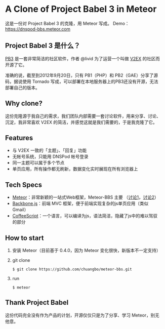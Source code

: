 # A Clone of Project Babel 3 in Meteor
这是一份对 Project Babel 3 的克隆，用 Meteor 写成。
Demo：https://dnspod-bbs.meteor.com

## Project Babel 3 是什么？

[PB3](http://www.v2ex.com/go/babel) 是一套非常简洁的社区软件，作者 @livid 为了运营一个叫做 [V2EX](http://www.v2ex.com) 的社区而开源了它。

准确的说，截至到2012年9月20日，只有 PB1（PHP）和 PB2（GAE）分享了源码，据说使用 Tornado 写成，可以部署在本地服务器上的PB3还没有开源，无法部署自己的版本。

## Why clone?

这份克隆源于我自己的需求，我们团队内部需要一套讨论软件，用来分享、讨论、沉淀，我非常喜欢 V2EX 的简洁，并感觉这就是我们需要的，于是我克隆了它。

## Features

- 与 V2EX 一致的「主题」、「回复」功能
- 无帐号系统，只能用 DNSPod 帐号登录
- 同一主题可以属于多个节点
- 单页应用，所有操作都无刷新，数据变化实时展现在所有浏览器上

## Tech Specs

- [Meteor](http://www.meteor.com)：非常新颖的一站式Web框架，Meteor-BBS 主要 （[讨论1](http://www.v2ex.com/t/33961)，[讨论2](http://www.v2ex.com/t/48084)）
- [Backbone.js](http://documentcloud.github.com/backbone/)：前端 MVC 框架，便于前端实现复杂的js单页应用（类似Gmail）
- [CoffeeScript](http://coffeescript.org)：一个语言，可以编译为js，语法简洁，隐藏了js中的难以驾驭的部分


## How to start

1. 安装 Meteor（目前基于 0.4.0，因为 Meteor 变化很快，新版本不一定支持）

1. git clone

   ~~~
   $ git clone https://github.com/chuangbo/meteor-bbs.git
   ~~~

3. run

   ~~~
   $ meteor
   ~~~


## Thank Project Babel

这份代码完全没有作为产品的计划，开源仅仅只是为了分享、学习 Meteor，别无他意。

